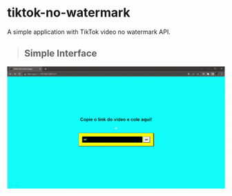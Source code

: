 # tiktok-no-watermark
A simple application with TikTok video no watermark API.

> ## Simple Interface
![](https://github.com/matrizz/tiktok-no-watermark/blob/main/tiktokApi/assets/screen.gif)
